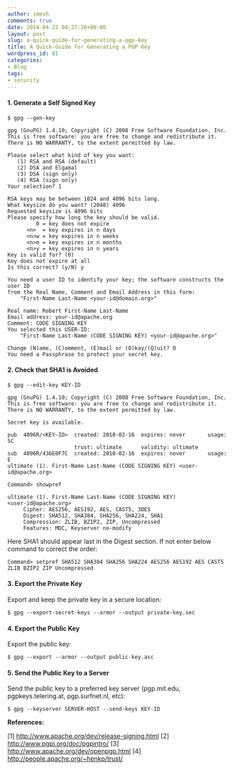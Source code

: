 ```yaml
---
author: imesh
comments: true
date: 2014-04-22 04:27:26+00:00
layout: post
slug: a-quick-guide-for-generating-a-pgp-key
title: A Quick-Guide for Generating a PGP Key
wordpress_id: 81
categories:
- Blog
tags:
- security
---
```


#### 1. Generate a Self Signed Key

````
$ gpg --gen-key
````

````
gpg (GnuPG) 1.4.10; Copyright (C) 2008 Free Software Foundation, Inc.
This is free software: you are free to change and redistribute it.
There is NO WARRANTY, to the extent permitted by law.

Please select what kind of key you want:
   (1) RSA and RSA (default)
   (2) DSA and Elgamal
   (3) DSA (sign only)
   (4) RSA (sign only)
Your selection? 1
````

````
RSA keys may be between 1024 and 4096 bits long.
What keysize do you want? (2048) 4096
Requested keysize is 4096 bits
Please specify how long the key should be valid.
         0 = key does not expire
      <n>  = key expires in n days
      <n>w = key expires in n weeks
      <n>m = key expires in n months
      <n>y = key expires in n years
Key is valid for? (0) 
Key does not expire at all
Is this correct? (y/N) y
````

````
You need a user ID to identify your key; the software constructs the user ID
from the Real Name, Comment and Email Address in this form:
    "First-Name Last-Name <your-id@domain.org>"

Real name: Robert First-Name Last-Name 
Email address: your-id@apache.org
Comment: CODE SIGNING KEY
You selected this USER-ID:
    "First-Name Last-Name (CODE SIGNING KEY) <your-id@apache.org>"
````

````
Change (N)ame, (C)omment, (E)mail or (O)kay/(Q)uit? O
You need a Passphrase to protect your secret key.
````


#### 2. Check that SHA1 is Avoided

````
$ gpg --edit-key KEY-ID
````

````
gpg (GnuPG) 1.4.10; Copyright (C) 2008 Free Software Foundation, Inc.
This is free software: you are free to change and redistribute it.
There is NO WARRANTY, to the extent permitted by law.

Secret key is available.

pub  4096R/<KEY-ID>  created: 2010-02-16  expires: never       usage: SC  
                     trust: ultimate      validity: ultimate
sub  4096R/436E0F7C  created: 2010-02-16  expires: never       usage: E   
ultimate (1). First-Name Last-Name (CODE SIGNING KEY) <user-id@apache.org>
````

````
Command> showpref
````

````
ultimate (1). First-Name Last-Name (CODE SIGNING KEY)
<user-id@apache.org>
     Cipher: AES256, AES192, AES, CAST5, 3DES
     Digest: SHA512, SHA384, SHA256, SHA224, SHA1
     Compression: ZLIB, BZIP2, ZIP, Uncompressed
     Features: MDC, Keyserver no-modify
````

Here SHA1 should appear last in the Digest section. If not enter below command to correct the order:

````
Command> setpref SHA512 SHA384 SHA256 SHA224 AES256 AES192 AES CAST5 ZLIB BZIP2 ZIP Uncompressed 
````


#### 3. Export the Private Key

Export and keep the private key in a secure location:

````
$ gpg --export-secret-keys --armor --output private-key.sec
````


#### 4. Export the Public Key

Export the public key:

```` 
$ gpg --export --armor --output public-key.asc 
````


#### 5. Send the Public Key to a Server

Send the public key to a preferred key server (pgp.mit.edu, pgpkeys.telering.at, pgp.surfnet.nl, etc):

````
$ gpg --keyserver SERVER-HOST --send-keys KEY-ID
````


**References:**

[1] http://www.apache.org/dev/release-signing.html
[2] http://www.pgpi.org/doc/pgpintro/
[3] http://www.apache.org/dev/openpgp.html
[4] http://people.apache.org/~henkp/trust/
